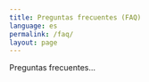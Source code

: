 ```yaml
---
title: Preguntas frecuentes (FAQ)
language: es
permalink: /faq/
layout: page
---
```


Preguntas frecuentes...
